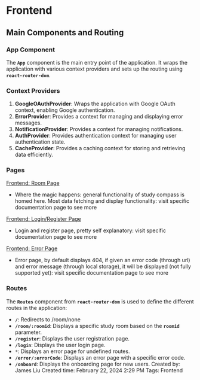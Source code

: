 # Frontend

## **Main Components and Routing**

### **App Component**

The **`App`** component is the main entry point of the application. It wraps the application with various context providers and sets up the routing using **`react-router-dom`**.

### **Context Providers**

1. **GoogleOAuthProvider**: Wraps the application with Google OAuth context, enabling Google authentication.
2. **ErrorProvider**: Provides a context for managing and displaying error messages.
3. **NotificationProvider**: Provides a context for managing notifications.
4. **AuthProvider**: Provides authentication context for managing user authentication state.
5. **CacheProvider**: Provides a caching context for storing and retrieving data efficiently.

### Pages

[Frontend: Room Page](/docs/Frontend/Room%20Page.md)

- Where the magic happens: general functionality of study compass is homed here. Most data fetching and display functionality: visit specific documentation page to see more

[Frontend: Login/Register Page](https://www.notion.so/Frontend-Login-Register-Page-c238ff2f69bb436da2c476e9ef0319b2?pvs=21)

- Login and register page, pretty self explanatory: visit specific documentation page to see more

[Frontend: Error Page](https://www.notion.so/Frontend-Error-Page-cf34735a74704b51ac529fe0e9434d11?pvs=21)

- Error page, by default displays 404, if given an error code (through url) and error message (through local storage), it will be displayed (not fully supported yet): visit specific documentation page to see more

### **Routes**

The **`Routes`** component from **`react-router-dom`** is used to define the different routes in the application:

- **`/`**: Redirects to /room/none
- **`/room/:roomid`**: Displays a specific study room based on the **`roomid`** parameter.
- **`/register`**: Displays the user registration page.
- **`/login`**: Displays the user login page.
- `*`: Displays an error page for undefined routes.
- **`/error/:errorCode`**: Displays an error page with a specific error code.
- **`/onboard`**: Displays the onboarding page for new users.
Created by: James Liu
Created time: February 22, 2024 2:29 PM
Tags: Frontend